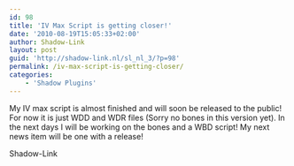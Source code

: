 ```yaml
---
id: 98
title: 'IV Max Script is getting closer!'
date: '2010-08-19T15:05:33+02:00'
author: Shadow-Link
layout: post
guid: 'http://shadow-link.nl/sl_nl_3/?p=98'
permalink: /iv-max-script-is-getting-closer/
categories:
    - 'Shadow Plugins'
---
```


My IV max script is almost finished and will soon be released to the public! For now it is just WDD and WDR files (Sorry no bones in this version yet). In the next days I will be working on the bones and a WBD script! My next news item will be one with a release!

Shadow-Link